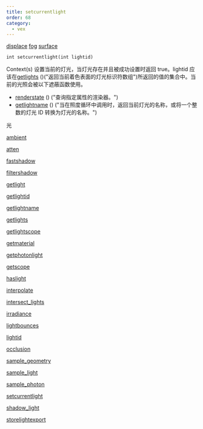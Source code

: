 ```yaml
---
title: setcurrentlight
order: 68
category:
  - vex
---
```


[displace](../contexts/displace.html)
[fog](../contexts/fog.html)
[surface](../contexts/surface.html)

`int setcurrentlight(int lightid)`

Context(s) 设置当前的灯光，当灯光存在并且被成功设置时返回 true。lightid 应该在[getlights](getlights.html) ()("返回当前着色表面的灯光标识符数组")所返回的值的集合中。当前的光照会被以下遮蔽函数使用。

- [renderstate](renderstate.html) () ("查询指定属性的渲染器。")
- [getlightname](getlightname.html) () ("当在照度循环中调用时，返回当前灯光的名称，或将一个整数的灯光 ID 转换为灯光的名称。")

光

[ambient](ambient.html)

[atten](atten.html)

[fastshadow](fastshadow.html)

[filtershadow](filtershadow.html)

[getlight](getlight.html)

[getlightid](getlightid.html)

[getlightname](getlightname.html)

[getlights](getlights.html)

[getlightscope](getlightscope.html)

[getmaterial](getmaterial.html)

[getphotonlight](getphotonlight.html)

[getscope](getscope.html)

[haslight](haslight.html)

[interpolate](interpolate.html)

[intersect_lights](intersect_lights.html)

[irradiance](irradiance.html)

[lightbounces](lightbounces.html)

[lightid](lightid.html)

[occlusion](occlusion.html)

[sample_geometry](sample_geometry.html)

[sample_light](sample_light.html)

[sample_photon](sample_photon.html)

[setcurrentlight](setcurrentlight.html)

[shadow_light](shadow_light.html)

[storelightexport](storelightexport.html)

